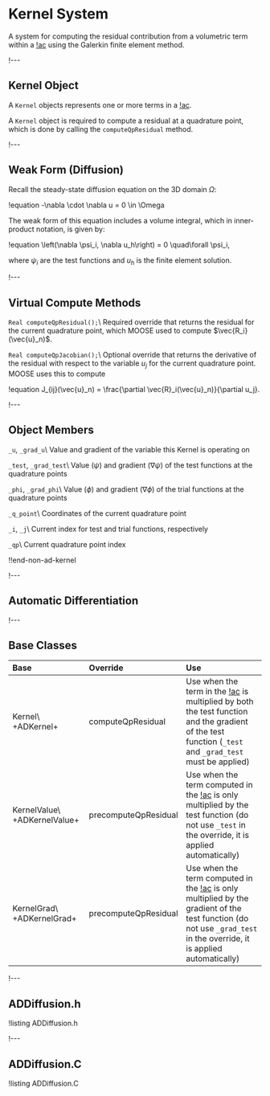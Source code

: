 # Kernel System

A system for computing the residual contribution from a volumetric term within a [!ac](PDE) using
the Galerkin finite element method.

!---

## Kernel Object

A `Kernel` objects represents one or more terms in a [!ac](PDE).

A `Kernel` object is required to compute a residual at a quadrature point, which is done by
calling the `computeQpResidual` method.

!---

## Weak Form (Diffusion)

Recall the steady-state diffusion equation on the 3D domain $\Omega$:

!equation
-\nabla \cdot \nabla u = 0 \in \Omega

The weak form of this equation includes a volume integral, which in inner-product notation,
is given by:

!equation
\left(\nabla \psi_i, \nabla u_h\right) = 0 \quad\forall  \psi_i,

where $\psi_i$ are the test functions and $u_h$ is the finite element solution.

!---

## Virtual Compute Methods

`Real computeQpResidual();`\\
Required override that returns the residual for the current quadrature point, which
MOOSE used to compute $\vec{R_i}(\vec{u}_n)$.

`Real computeQpJacobian();`\\
Optional override that returns the derivative of the residual with respect to the
variable $u_j$ for the current quadrature point. MOOSE uses this to compute

!equation
J_{ij}(\vec{u}_n) = \frac{\partial \vec{R}_i(\vec{u}_n)}{\partial u_j}.

!---

## Object Members

`_u`, `_grad_u`\\
Value and gradient of the variable this Kernel is operating on

`_test`, `_grad_test`\\
Value ($\psi$) and gradient ($\nabla \psi$) of the test functions at the quadrature points

`_phi`, `_grad_phi`\\
Value ($\phi$) and gradient ($\nabla \phi$) of the trial functions at the quadrature points

`_q_point`\\
Coordinates of the current quadrature point

`_i`, `_j`\\
Current index for test and trial functions, respectively

`_qp`\\
Current quadrature point index

!!end-non-ad-kernel

!---

## Automatic Differentiation


!---

## Base Classes

| Base | Override | Use |
| :- | :- | :- |
| Kernel\\ +ADKernel+ | computeQpResidual | Use when the term in the [!ac](PDE) is multiplied by both the test function and the gradient of the test function (`_test` and `_grad_test` must be applied) |
| KernelValue\\ +ADKernelValue+ | precomputeQpResidual | Use when the term computed in the [!ac](PDE) is only multiplied by the test function (do not use `_test` in the override, it is applied automatically) |
| KernelGrad\\ +ADKernelGrad+ | precomputeQpResidual | Use when the term computed in the [!ac](PDE) is only multiplied by the gradient of the test function (do not use `_grad_test` in the override, it is applied automatically) |

!---

## ADDiffusion.h

!listing ADDiffusion.h

!---

## ADDiffusion.C

!listing ADDiffusion.C
